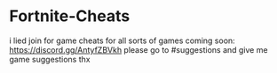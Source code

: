 # Fortnite-Cheats
i lied join for game cheats for all sorts of games coming soon: https://discord.gg/AntyfZBVkh
please go to #suggestions and give me game suggestions thx

